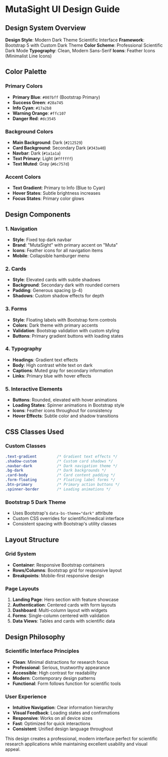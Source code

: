 # MutaSight UI Design Guide

## Design System Overview

**Design Style**: Modern Dark Theme Scientific Interface
**Framework**: Bootstrap 5 with Custom Dark Theme
**Color Scheme**: Professional Scientific Dark Mode
**Typography**: Clean, Modern Sans-Serif
**Icons**: Feather Icons (Minimalist Line Icons)

## Color Palette

### Primary Colors
- **Primary Blue**: `#007bff` (Bootstrap Primary)
- **Success Green**: `#28a745` 
- **Info Cyan**: `#17a2b8`
- **Warning Orange**: `#ffc107`
- **Danger Red**: `#dc3545`

### Background Colors
- **Main Background**: Dark (`#212529`)
- **Card Background**: Secondary Dark (`#343a40`)
- **Navbar**: Dark (`#1a1a1a`)
- **Text Primary**: Light (`#ffffff`)
- **Text Muted**: Gray (`#6c757d`)

### Accent Colors
- **Text Gradient**: Primary to Info (Blue to Cyan)
- **Hover States**: Subtle brightness increases
- **Focus States**: Primary color glows

## Design Components

### 1. Navigation
- **Style**: Fixed top dark navbar
- **Brand**: "MutaSight" with primary accent on "Muta"
- **Icons**: Feather icons for all navigation items
- **Mobile**: Collapsible hamburger menu

### 2. Cards
- **Style**: Elevated cards with subtle shadows
- **Background**: Secondary dark with rounded corners
- **Padding**: Generous spacing (p-4)
- **Shadows**: Custom shadow effects for depth

### 3. Forms
- **Style**: Floating labels with Bootstrap form controls
- **Colors**: Dark theme with primary accents
- **Validation**: Bootstrap validation with custom styling
- **Buttons**: Primary gradient buttons with loading states

### 4. Typography
- **Headings**: Gradient text effects
- **Body**: High contrast white text on dark
- **Captions**: Muted gray for secondary information
- **Links**: Primary blue with hover effects

### 5. Interactive Elements
- **Buttons**: Rounded, elevated with hover animations
- **Loading States**: Spinner animations in Bootstrap style
- **Icons**: Feather icons throughout for consistency
- **Hover Effects**: Subtle color and shadow transitions

## CSS Classes Used

### Custom Classes
```css
.text-gradient         /* Gradient text effects */
.shadow-custom         /* Custom card shadows */
.navbar-dark           /* Dark navigation theme */
.bg-dark               /* Dark backgrounds */
.card-body             /* Card content padding */
.form-floating         /* Floating label forms */
.btn-primary           /* Primary action buttons */
.spinner-border        /* Loading animations */
```

### Bootstrap 5 Dark Theme
- Uses Bootstrap's `data-bs-theme="dark"` attribute
- Custom CSS overrides for scientific/medical interface
- Consistent spacing with Bootstrap's utility classes

## Layout Structure

### Grid System
- **Container**: Responsive Bootstrap containers
- **Rows/Columns**: Bootstrap grid for responsive layout
- **Breakpoints**: Mobile-first responsive design

### Page Layouts
1. **Landing Page**: Hero section with feature showcase
2. **Authentication**: Centered cards with form layouts
3. **Dashboard**: Multi-column layout with widgets
4. **Forms**: Single-column centered with validation
5. **Data Views**: Tables and cards with scientific data

## Design Philosophy

### Scientific Interface Principles
- **Clean**: Minimal distractions for research focus
- **Professional**: Serious, trustworthy appearance
- **Accessible**: High contrast for readability
- **Modern**: Contemporary design patterns
- **Functional**: Form follows function for scientific tools

### User Experience
- **Intuitive Navigation**: Clear information hierarchy
- **Visual Feedback**: Loading states and confirmations
- **Responsive**: Works on all device sizes
- **Fast**: Optimized for quick interactions
- **Consistent**: Unified design language throughout

This design creates a professional, modern interface perfect for scientific research applications while maintaining excellent usability and visual appeal.